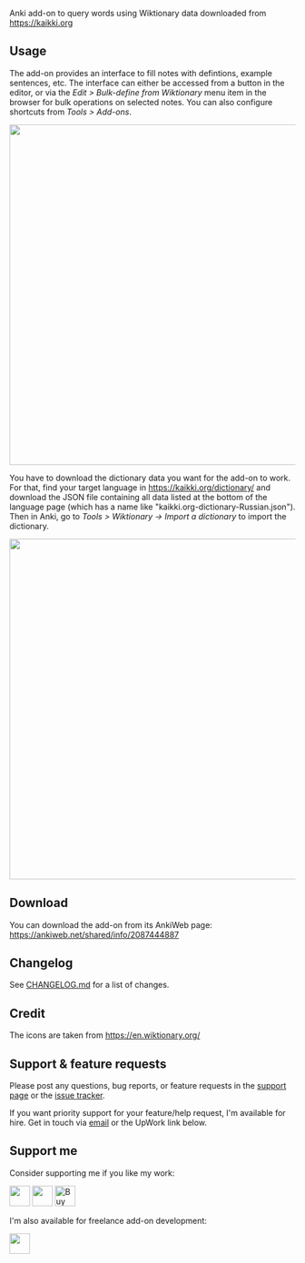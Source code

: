 Anki add-on to query words using Wiktionary data downloaded from https://kaikki.org

## Usage

The add-on provides an interface to fill notes with defintions, example sentences, etc.
The interface can either be accessed from a button in the editor, or via the _Edit > Bulk-define from Wiktionary_ menu
item in the browser for bulk operations on selected notes. You can also configure shortcuts from _Tools > Add-ons_.

<img src="./images/dialog.png" width="600">

You have to download the dictionary data you want for the add-on to work.
For that, find your target language in https://kaikki.org/dictionary/ and download the JSON file containing all data listed at the bottom of the language page (which has a name like "kaikki.org-dictionary-Russian.json").
Then in Anki, go to _Tools > Wiktionary -> Import a dictionary_ to import the dictionary.

<img src="./images/import_dialog.png" width="600">

## Download

You can download the add-on from its AnkiWeb page: https://ankiweb.net/shared/info/2087444887

## Changelog

See [CHANGELOG.md](./CHANGELOG.md) for a list of changes.

## Credit

The icons are taken from https://en.wiktionary.org/

## Support & feature requests

Please post any questions, bug reports, or feature requests in the [support page](https://forums.ankiweb.net/t/wiktionary-add-on/19571) or the [issue tracker](https://github.com/abdnh/anki-wiktionary/issues).

If you want priority support for your feature/help request, I'm available for hire.
Get in touch via [email](mailto:abdo@abdnh.net) or the UpWork link below.

## Support me

Consider supporting me if you like my work:

<a href="https://github.com/sponsors/abdnh"><img height='36' src="https://i.imgur.com/dAgtzcC.png"></a>
<a href="https://www.patreon.com/abdnh"><img height='36' src="https://i.imgur.com/mZBGpZ1.png"></a>
<a href="https://www.buymeacoffee.com/abdnh" target="_blank"><img src="https://cdn.buymeacoffee.com/buttons/v2/default-blue.png" alt="Buy Me A Coffee" height="36" ></a>

I'm also available for freelance add-on development:

<a href="https://www.upwork.com/freelancers/~01d764ac58a0eccc5c"><img height='36' src="https://i.imgur.com/z9lPvHb.png"></a>
